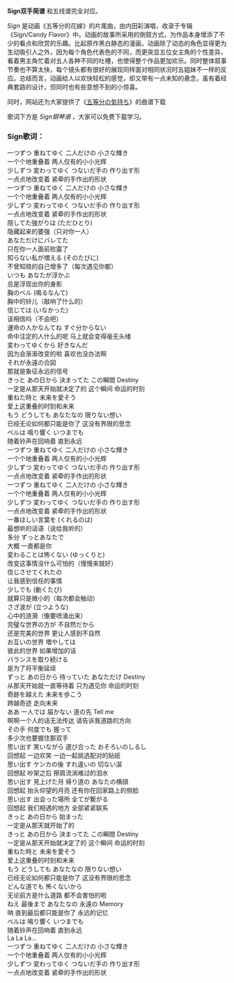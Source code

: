 

**Sign双手简谱** 和五线谱完全对应。

_Sign_ 是动画《五等分的花嫁》的片尾曲，由内田彩演唱，收录于专辑《Sign/Candy
Flavor》中。动画的故事所采用的倒叙方式，为作品本身增添了不少的看点和欣赏的乐趣。比起原作黑白静态的漫画，动画除了动态的角色显得更为生动吸引人之外，因为每个角色代表色的不同，而更突显五位女主角的个性差异，看着男主角忙着对五人各种不同的吐槽，也使得整个作品更加欢乐。同时整体叙事节奏也不算太快，每个镜头都有很好的展现同样面对相同状况时五姐妹不一样的反应。总结而言，动画给人以欢快轻松的感觉，却又带有一点未知的悬念，虽有着经典套路的设计，但同时也有些意想不到的小惊喜。

同时，网站还为大家提供了《[五等分の気持ち](Music-10092-五等分の気持ち-五等分的新娘OP.html "五等分の気持ち")》的曲谱下载

歌词下方是 _Sign钢琴谱_ ，大家可以免费下载学习。

### Sign歌词：

一つずつ 重ねてゆく 二人だけの 小さな輝き  
一个个地重叠着 两人仅有的小小光辉  
少しずつ 変わってゆく つないだ手の 作り出す形  
一点点地改变着 紧牵的手作出的形状  
一つずつ 重ねてゆく 二人だけの 小さな輝き  
一个个地重叠着 两人仅有的小小光辉  
少しずつ 変わってゆく つないだ手の 作り出す形  
一点点地改变着 紧牵的手作出的形状  
隠してた強がりは (ただひとり)  
隐藏起来的要强（只对你一人）  
あなただけにバレてた  
只在你一人面前败露了  
知らない私が増える (そのたびに)  
不曾知晓的自己增多了（每次遇见你都）  
いつも あなたが浮かぶ  
总是浮现出你的身影  
胸のベル (鳴るなんて)  
胸中的铃儿（敲响了什么的）  
信じては (いなかった)  
该相信吗（不会吧）  
運命の人かなんてね すぐ分からない  
命中注定的人什么的呢 马上就会变得毫无头绪  
変わってゆくから 好きなんだ  
因为会渐渐改变的啦 喜欢也没办法啊  
それが永遠の合図  
那就是象征永远的信号  
きっと あの日から 決まってた この瞬間 Destiny  
一定是从那天开始就决定了的 这个瞬间 命运的时刻  
重ねた時と 未来を愛そう  
爱上这重叠的时刻和未来  
もう どうしても あなたなの 限りない想い  
已经无论如何都只能是你了 这没有界限的思念  
ベルは 鳴り響く いつまでも  
随着铃声在回响着 直到永远  
一つずつ 重ねてゆく 二人だけの 小さな輝き  
一个个地重叠着 两人仅有的小小光辉  
少しずつ 変わってゆく つないだ手の 作り出す形  
一点点地改变着 紧牵的手作出的形状  
一つずつ 重ねてゆく 二人だけの 小さな輝き  
一个个地重叠着 两人仅有的小小光辉  
少しずつ 変わってゆく つないだ手の 作り出す形  
一点点地改变着 紧牵的手作出的形状  
一番ほしい言葉を (くれるのは)  
最想听的话语（说给我听的）  
多分 ずっとあなたで  
大概 一直都是你  
変わることは怖くない (ゆっくりと)  
改变这事情没什么可怕的（慢慢来就好）  
信じさせてくれたの  
让我感到信任的事情  
少しでも (動くたび)  
就算只是微小的（每次都会触动）  
さざ波が (立つような)  
心中的涟漪（像要喷涌出来）  
完璧な世界の方が 不自然だから  
还是完美的世界 更让人感到不自然  
お互いの世界 増やしては  
彼此的世界 如果增加的话  
バランスを取り続ける  
是为了将平衡延续  
ずっと あの日から 待っていた あなただけ Destiny  
从那天开始就一直等待着 只为遇见你 命运的时刻  
奇跡を越えた 未来を歩こう  
跨越奇迹 走向未来  
ああ 一人では 届かない 道の先 Tell me  
啊啊一个人的话无法传达 请告诉我道路的方向  
その手 何度でも 握って  
多少次也要握住那双手  
思い出す 笑いながら 選び合った おそろいのしるし  
回想起 一边欢笑 一边一起挑选配对的贴纸  
思い出す ケンカの後 すれ違いの 切ない涙  
回想起 吵架之后 擦肩流淌难过的泪水  
思い出す 見上げた月 帰り道の あなたの横顔  
回想起 抬头仰望的月亮 还有你在回家路上的侧脸  
思い出す 出会った場所 全てが繋がる  
回想起 我们相遇的地方 全部紧紧联系  
きっと あの日から 始まった  
一定是从那天就开始了的  
きっと あの日から 決まってた この瞬間 Destiny  
一定是从那天开始就决定了的 这个瞬间 命运的时刻  
重ねた時と 未来を愛そう  
爱上这重叠的时刻和未来  
もう どうしても あなたなの 限りない想い  
已经无论如何都只能是你了 这没有界限的思念  
どんな道でも 怖くないから  
无论前方是什么道路 都不会害怕的啦  
ねえ 最後まで あなたなの 永遠の Memory  
呐 直到最后都只能是你了 永远的记忆  
ベルは 鳴り響く いつまでも  
随着铃声在回响着 直到永远  
La La La...  
一つずつ 重ねてゆく 二人だけの 小さな輝き  
一个个地重叠着 两人仅有的小小光辉  
少しずつ 変わってゆく つないだ手の 作り出す形  
一点点地改变着 紧牵的手作出的形状

